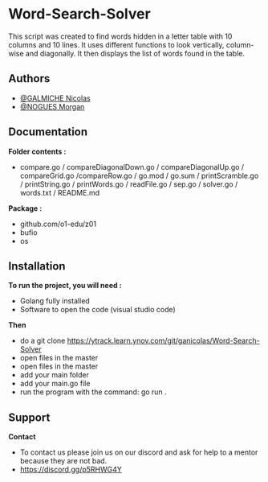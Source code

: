 # Word-Search-Solver

This script was created to find words hidden in a letter table with 10 columns and 10 lines. It uses different functions to look vertically, column-wise and diagonally. It then displays the list of words found in the table.

## Authors

- [@GALMICHE Nicolas](https://ytrack.learn.ynov.com/git/ganicolas)
- [@NOGUES Morgan](https://ytrack.learn.ynov.com/git/nmorgan)


## Documentation


**Folder contents :**

- compare.go / compareDiagonalDown.go / compareDiagonalUp.go / compareGrid.go /compareRow.go / go.mod / go.sum / printScramble.go / printString.go / printWords.go / readFile.go / sep.go / solver.go / words.txt / README.md


**Package :**

- github.com/o1-edu/z01
- bufio
- os


## Installation

**To run the project, you will need :**
- Golang fully installed
- Software to open the code (visual studio code)

**Then**
- do a git clone https://ytrack.learn.ynov.com/git/ganicolas/Word-Search-Solver
- open files in the master 
- open files in the master 
- add your main folder
- add your main.go file
- run the program with the command: go run .



## Support 

**Contact**
- To contact us please join us on our discord and ask for help to a mentor because they are not bad. 
- https://discord.gg/p5RHWG4Y
